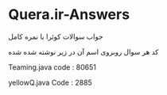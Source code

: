 # Quera.ir-Answers
جواب سوالات کوئرا با نمره کامل

کد هر سوال روبروی اسم آن در زیر نوشته شده شده

Teaming.java code : 80651 

yellowQ.java Code : 2885
